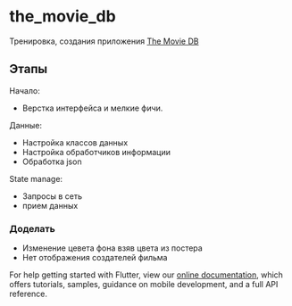 # the_movie_db

Тренировка, создания приложения [The Movie DB](https://www.themoviedb.org/)

## Этапы

Начало:
- Верстка интерфейса и мелкие фичи.

Данные:
- Настройка классов данных
- Настройка обработчиков информации
- Обработка json

State manage:
- Запросы в сеть
- прием данных 


### Доделать
- Изменение цевета фона взяв цвета из постера
- Нет отображения создателей фильма 
<!-- - [Lab: Write your first Flutter app](https://flutter.dev/docs/get-started/codelab)
- [Cookbook: Useful Flutter samples](https://flutter.dev/docs/cookbook) -->

For help getting started with Flutter, view our
[online documentation](https://flutter.dev/docs), which offers tutorials,
samples, guidance on mobile development, and a full API reference.
